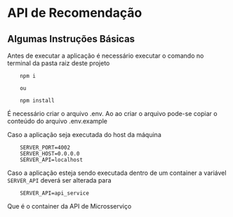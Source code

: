 # API de Recomendação

## Algumas Instruções Básicas

Antes de executar a aplicação é necessário executar o comando no terminal da pasta raiz deste projeto

        npm i

        ou

        npm install

É necessário criar o arquivo .env. Ao ao criar o arquivo pode-se copiar o conteúdo do arquivo .env.example

Caso a aplicação seja executada do host da máquina 

        SERVER_PORT=4002
        SERVER_HOST=0.0.0.0
        SERVER_API=localhost

Caso a aplicação esteja sendo executada dentro de um container a variável `SERVER_API` deverá ser alterada para 

        SERVER_API=api_service

Que é o container da API de Microsserviço